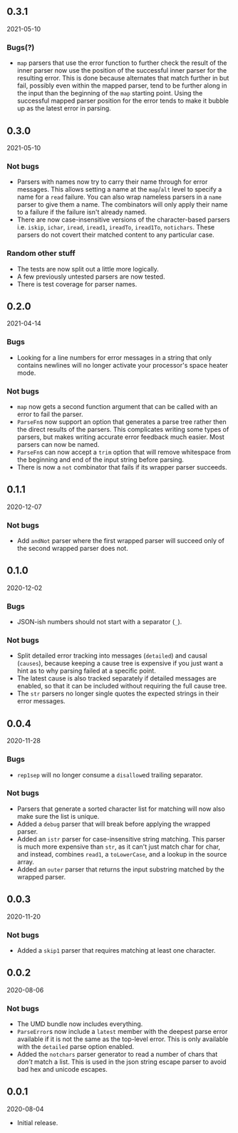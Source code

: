 ## 0.3.1

2021-05-10

### Bugs(?)

* `map` parsers that use the error function to further check the result of the inner parser now use the position of the successful inner parser for the resulting error. This is done because alternates that match further in but fail, possibly even within the mapped parser, tend to be further along in the input than the beginning of the `map` starting point. Using the successful mapped parser position for the error tends to make it bubble up as the latest error in parsing.

## 0.3.0

2021-05-10

### Not bugs

* Parsers with names now try to carry their name through for error messages. This allows setting a name at the `map`/`alt` level to specify a name for a `read` failure. You can also wrap nameless parsers in a `name` parser to give them a name. The combinators will only apply their name to a failure if the failure isn't already named.
* There are now case-insensitive versions of the character-based parsers i.e. `iskip`, `ichar`, `iread`, `iread1`, `ireadTo`, `iread1To`, `notichars`. These parsers do not covert their matched content to any particular case.

### Random other stuff

* The tests are now split out a little more logically.
* A few previously untested parsers are now tested.
* There is test coverage for parser names.

## 0.2.0

2021-04-14

### Bugs

* Looking for a line numbers for error messages in a string that only contains newlines will no longer activate your processor's space heater mode.

### Not bugs

* `map` now gets a second function argument that can be called with an error to fail the parser.
* `ParseFn`s now support an option that generates a parse tree rather then the direct results of the parsers. This complicates writing some types of parsers, but makes writing accurate error feedback much easier. Most parsers can now be named.
* `ParseFn`s can now accept a `trim` option that will remove whitespace from the beginning and end of the input string before parsing.
* There is now a `not` combinator that fails if its wrapper parser succeeds.

## 0.1.1

2020-12-07

### Not bugs

* Add `andNot` parser where the first wrapped parser will succeed only of the second wrapped parser does not.

## 0.1.0

2020-12-02

### Bugs

* JSON-ish numbers should not start with a separator (`_`).

### Not bugs

* Split detailed error tracking into messages (`detailed`) and causal (`causes`), because keeping a cause tree is expensive if you just want a hint as to why parsing failed at a specific point.
* The latest cause is also tracked separately if detailed messages are enabled, so that it can be included without requiring the full cause tree.
* The `str` parsers no longer single quotes the expected strings in their error messages.

## 0.0.4

2020-11-28

### Bugs

* `rep1sep` will no longer consume a `disallow`ed trailing separator.

### Not bugs

* Parsers that generate a sorted character list for matching will now also make sure the list is unique.
* Added a `debug` parser that will break before applying the wrapped parser.
* Added an `istr` parser for case-insensitive string matching. This parser is much more expensive than `str`, as it can't just match char for char, and instead, combines `read1`, a `toLowerCase`, and a lookup in the source array.
* Added an `outer` parser that returns the input substring matched by the wrapped parser.

## 0.0.3

2020-11-20

### Not bugs

* Added a `skip1` parser that requires matching at least one character.

## 0.0.2

2020-08-06

### Not bugs

* The UMD bundle now includes everything.
* `ParseError`s now include a `latest` member with the deepest parse error available if it is not the same as the top-level error. This is only available with the `detailed` parse option enabled.
* Added the `notchars` parser generator to read a number of chars that _don't_ match a list. This is used in the json string escape parser to avoid bad hex and unicode escapes.

## 0.0.1

2020-08-04

* Initial release.
